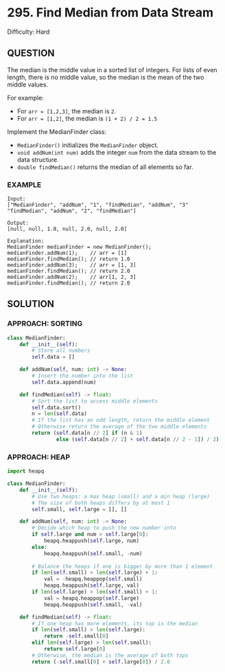 # 295. Find Median from Data Stream
Difficulty: Hard

## QUESTION

The median is the middle value in a sorted list of integers. For lists of even length, there is no middle value, so the median is the mean of the two middle values.

For example:

- For `arr = [1,2,3]`, the median is `2`.
- For `arr = [1,2]`, the median is `(1 + 2) / 2 = 1.5`

Implement the MedianFinder class:
- `MedianFinder()` initializes the `MedianFinder` object.
- `void addNum(int num)` adds the integer `num` from the data stream to the data structure.
- `double findMedian()` returns the median of all elements so far.

### EXAMPLE

```
Input:
["MedianFinder", "addNum", "1", "findMedian", "addNum", "3" "findMedian", "addNum", "2", "findMedian"]

Output:
[null, null, 1.0, null, 2.0, null, 2.0]

Explanation:
MedianFinder medianFinder = new MedianFinder();
medianFinder.addNum(1);    // arr = [1]
medianFinder.findMedian(); // return 1.0
medianFinder.addNum(3);    // arr = [1, 3]
medianFinder.findMedian(); // return 2.0
medianFinder.addNum(2);    // arr[1, 2, 3]
medianFinder.findMedian(); // return 2.0
```

## SOLUTION


### APPROACH: SORTING

```python
class MedianFinder:
    def __init__(self):
        # Store all numbers
        self.data = []

    def addNum(self, num: int) -> None:
        # Insert the number into the list
        self.data.append(num)

    def findMedian(self) -> float:
        # Sort the list to access middle elements
        self.data.sort()
        n = len(self.data)
        # If the list has an odd length, return the middle element
        # Otherwise return the average of the two middle elements
        return (self.data[n // 2] if (n & 1) 
                else (self.data[n // 2] + self.data[n // 2 - 1]) / 2)
```

### APPROACH: HEAP

```python
import heapq

class MedianFinder:
    def __init__(self):
        # Use two heaps: a max heap (small) and a min heap (large)
        # The size of both heaps differs by at most 1
        self.small, self.large = [], []

    def addNum(self, num: int) -> None:
        # Decide which heap to push the new number into
        if self.large and num > self.large[0]:
            heapq.heappush(self.large, num)
        else:
            heapq.heappush(self.small, -num)
        
        # Balance the heaps if one is bigger by more than 1 element
        if len(self.small) > len(self.large) + 1:
            val = -heapq.heappop(self.small)
            heapq.heappush(self.large, val)
        if len(self.large) > len(self.small) + 1:
            val = heapq.heappop(self.large)
            heapq.heappush(self.small, -val)

    def findMedian(self) -> float:
        # If one heap has more elements, its top is the median
        if len(self.small) > len(self.large):
            return -self.small[0]
        elif len(self.large) > len(self.small):
            return self.large[0]
        # Otherwise, the median is the average of both tops
        return (-self.small[0] + self.large[0]) / 2.0
```


